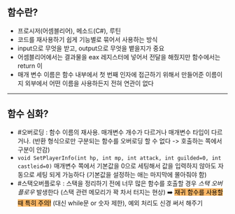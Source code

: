 ## 함수란?
- 프로시저(어셈블리어), 메소드(C#), 루틴
- 코드를 재사용하기 쉽게 기능별로 묶어서 사용하는 방식
- input으로 무엇을 받고, output으로 무엇을 뱉을지가 중요
- 어셈블리어에서는 결과물을 eax 레지스터에 넣어서 전달을 해줬지만 함수에서는 return 이
- 매개 변수 이름은 함수 내부에서 첫 번째 인자에 접근하기 위해서 만들어준 이름이지 외부에서 어떤 이름을 사용하든지 전혀 연관이 없다

***

## 함수 심화?
- #오버로딩 : 함수 이름의 재사용. 매개변수 개수가 다르거나 매개변수 타입이 다르거나.
	(반환 형식으로만 구분되는 함수를 오버로딩 할 수 없다 -> 호출하는 쪽에서 구분이 안감)
- `void SetPlayerInfo(int hp, int mp, int attack, int guilded=0, int castleid=0)` 매개변수 쪽에서 기본값을 0으로 세팅해서 값을 입력하지 않아도 자동으로 세팅 되게 가능하다 (기본값을 설정하는 애는 마지막에 몰아줘야 함)
- #스택오버플로우 : 스택을 정리하기 전에 너무 많은 함수를 호출할 경우 _스택 오버플로우_ 발생한다 (스택 관련 메모리가 꽉 차서 터지는 현상) ➡️ <mark style="background: #FFAB45CF;">재귀 함수를 사용할 때 특히 주의!</mark> (대신 while문 or 숫자 제한), 예외 처리도 신경 써서 해주기
